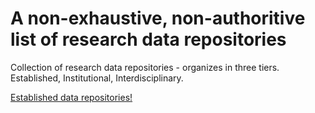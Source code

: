 # A non-exhaustive, non-authoritive list of research data repositories
Collection of research data repositories - organizes in three tiers. Established, Institutional, Interdisciplinary.

[Established data repositories!](established_repositories.md)
